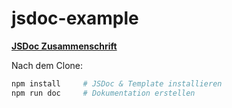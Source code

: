 # jsdoc-example

[**JSDoc Zusammenschrift**](https://github.com/JaSpa/jsdoc-example/blob/main/jsdoc-overview.md)

Nach dem Clone:

```sh
npm install     # JSDoc & Template installieren
npm run doc     # Dokumentation erstellen
```
